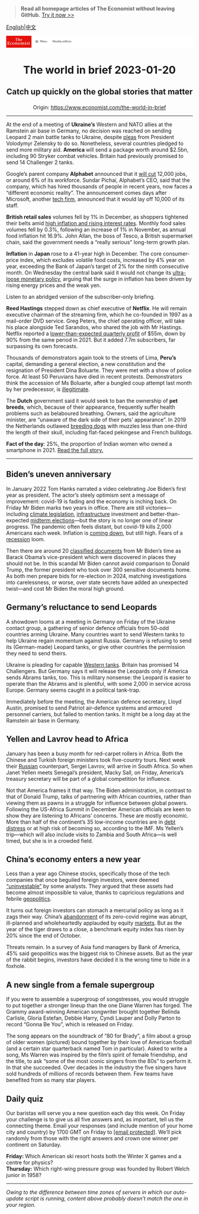 > **Read all homepage articles of The Economist without leaving GitHub.** [Try it now >>](https://arielherself.github.io/te)

[English](https://github.com/arielherself/espresso/blob/main/README.md)|[中文](https://github-com.translate.goog/arielherself/espresso/blob/main/README.md?_x_tr_sl=en&_x_tr_tl=zh-CN&_x_tr_hl=zh-CN&_x_tr_pto=wapp)



![The Economist](menubar.png)

# <p align="center">The world in brief 2023-01-20</p>

## <p align="center">Catch up quickly on the global stories that matter</p>

<p align="center">Origin: <a href="https://www.economist.com/the-world-in-brief">https://www.economist.com/the-world-in-brief</a><hr>

At the end of a meeting of <strong>Ukraine’s</strong> Western and NATO allies at the Ramstein air base in Germany, no decision was reached on sending Leopard 2 main battle tanks to Ukraine, despite [pleas](https://www.economist.com/leaders/2023/01/11/the-west-should-supply-tanks-to-ukraine) from President Volodymyr Zelensky to do so. Nonetheless, several countries pledged to send more military aid. <strong>America </strong>will send a package worth around $2.5bn, including 90 Stryker combat vehicles. Britain had previously promised to send 14 Challenger 2 tanks.

Google’s parent company <strong>Alphabet</strong> announced that it [will cut](https://www.economist.com/business/2022/12/24/how-techs-defiance-of-economic-gravity-came-to-an-abrupt-end) 12,000 jobs, or around 6% of its workforce. Sundar Pichai, Alphabet’s CEO, said that the company, which has hired thousands of people in recent years, now faces a “different economic reality”. The announcement comes days after Microsoft, another [tech firm](https://www.economist.com/business/2022/11/10/as-tech-lay-offs-spread-meta-sacks-11000-workers), announced that it would lay off 10,000 of its staff. 

<strong>British retail sales</strong> volumes fell by 1% in December, as shoppers tightened their belts amid [high inflation and rising interest rates](https://www.economist.com/britain/2022/12/15/britains-economic-record-since-2007-ranks-near-the-bottom-among-peer-countries). Monthly food sales volumes fell by 0.3%, following an increase of 1% in November, as annual food inflation hit 16.9%. John Allan, the boss of Tesco, a British supermarket chain, said the government needs a “really serious” long-term growth plan.  


<strong>Inflation</strong> in <strong>Japan </strong>rose to a 41-year high in December. The core consumer-price index, which excludes volatile food costs, increased by 4% year on year, exceeding the Bank of Japan’s target of 2% for the ninth consecutive month. On Wednesday the central bank said it would not change its [ultra-loose monetary policy](https://www.economist.com/finance-and-economics/2023/01/18/japans-extraordinarily-expensive-defence-of-its-monetary-policy), arguing that the surge in inflation has been driven by rising energy prices and the weak yen.

Listen to an abridged version of the subscriber-only briefing.

<strong>Reed Hastings</strong> stepped down as chief executive of <strong>Netflix</strong>. He will remain executive chairman of the streaming firm, which he co-founded in 1997 as a mail-order DVD service. Greg Peters, the chief operating officer, will take his place alongside Ted Sarandos, who shared the job with Mr Hastings. Netflix reported a [lower-than-expected quarterly profit](https://www.economist.com/business/disney-netflix-apple-is-anyone-winning-the-streaming-wars/21807591) of $55m, down by 90% from the same period in 2021. But it added 7.7m subscribers, far surpassing its own forecasts.

Thousands of demonstrators again took to the streets of Lima, <strong>Peru’s</strong> capital, demanding a general election, a new constitution and the resignation of President Dina Boluarte. They were met with a show of police force. At least 50 Peruvians have died in recent protests. Demonstrators think the accession of Ms Boluarte, after a bungled coup attempt last month by her predecessor, is [illegitimate](https://www.economist.com/the-americas/2023/01/19/perus-political-chaos-looks-likely-to-persist).

The <strong>Dutch</strong> government said it would seek to ban the ownership of <strong>pet breeds</strong>, which, because of their appearance, frequently suffer health problems such as belaboured breathing. Owners, said the agriculture minister, are “unaware of the dark side of their pets’ appearance”. In 2019 the Netherlands outlawed [breeding dogs](https://www.economist.com/interactive/christmas-specials/2022/12/20/what-makes-certain-dogs-popular-in-certain-countries) with muzzles less than one-third the length of their skull, including flat-faced pekingese and French bulldogs.

<strong>Fact of the day</strong>: 25%, the proportion of Indian women who owned a smartphone in 2021. [Read the full story.](https://www.economist.com/asia/2023/01/12/indias-rocketing-internet-user-growth-has-stalled)

----------

## Biden’s uneven anniversary

In January 2022 Tom Hanks narrated a video celebrating Joe Biden’s first year as president. The actor’s steely optimism sent a message of improvement: covid-19 is fading and the economy is inching back. On Friday Mr Biden marks two years in office. There are still victories—including [climate legislation](https://www.economist.com/leaders/2022/08/08/americas-climate-plus-spending-bill-is-flawed-but-essential), [infrastructure](https://www.economist.com/briefing/2022/10/27/joe-biden-attempts-the-biggest-overhaul-of-americas-economy-in-decades) investment and better-than-expected [midterm elections](https://www.economist.com/united-states/2022/11/09/the-democrats-have-done-better-than-expected)—but the story is no longer one of linear progress. The pandemic often feels distant, but covid-19 kills 2,000 Americans each week. Inflation is [coming down](https://www.economist.com/finance-and-economics/2022/12/13/americas-inflation-fever-may-be-breaking-at-last), but still high. Fears of a [recession](https://www.economist.com/business/2022/12/04/is-a-white-collar-recession-looming) loom.

Then there are around 20 [classified documents](https://www.economist.com/united-states/2023/01/13/the-presidential-mislaying-of-classified-documents-is-infectious) from Mr Biden’s time as Barack Obama’s vice-president which were discovered in places they should not be. In this scandal Mr Biden cannot avoid comparison to Donald Trump, the former president who took over 300 sensitive documents home. As both men prepare bids for re-election in 2024, matching investigations into carelessness, or worse, over state secrets have added an unexpected twist—and cost Mr Biden the moral high ground.

## Germany’s reluctance to send Leopards

A showdown looms at a meeting in Germany on Friday of the Ukraine contact group, a gathering of senior defence officials from 50-odd countries arming Ukraine. Many countries want to send Western tanks to help Ukraine regain momentum against Russia. Germany is refusing to send its (German-made) Leopard tanks, or give other countries the permission they need to send theirs. 

Ukraine is pleading for capable [Western tanks](https://www.economist.com/leaders/2023/01/11/the-west-should-supply-tanks-to-ukraine). Britain has promised 14 Challengers. But Germany says it will release the Leopards only if America sends Abrams tanks, too. This is military nonsense: the Leopard is easier to operate than the Abrams and is plentiful, with some 2,000 in service across Europe. Germany seems caught in a political tank-trap. 

Immediately before the meeting, the American defence secretary, Lloyd Austin, promised to send Patriot air-defence systems and armoured personnel carriers, but failed to mention tanks. It might be a long day at the Ramstein air base in Germany.

## Yellen and Lavrov head to Africa

January has been a busy month for red-carpet rollers in Africa. Both the Chinese and Turkish foreign ministers took five-country tours. Next week their [Russian](https://www.economist.com/middle-east-and-africa/2022/03/12/why-russia-wins-some-sympathy-in-africa-and-the-middle-east) counterpart, Sergei Lavrov, will arrive in South Africa. So when Janet Yellen meets Senegal’s president, Macky Sall, on Friday, America’s treasury secretary will be part of a global competition for influence.  
  
 Not that America frames it that way. The Biden administration, in contrast to that of Donald Trump, talks of partnering with African countries, rather than viewing them as pawns in a struggle for influence between global powers. Following the US-Africa Summit in December American officials are keen to show they are listening to Africans’ concerns. These are mostly economic. More than half of the continent’s 35 low-income countries are in [debt distress](https://www.economist.com/middle-east-and-africa/2022/04/30/debt-repayment-costs-are-rising-fast-for-many-african-countries) or at high risk of becoming so, according to the IMF. Ms Yellen’s trip—which will also include visits to Zambia and South Africa—is well timed, but she is in a crowded field.

## China’s economy enters a new year

Less than a year ago Chinese stocks, specifically those of the tech companies that once beguiled foreign investors, were deemed [“uninvestable”](https://www.economist.com/finance-and-economics/2022/05/19/is-china-uninvestible) by some analysts. They argued that these assets had become almost impossible to value, thanks to capricious regulations and febrile [geopolitics](https://www.economist.com/business/2022/12/20/america-tries-to-nobble-chinas-tech-industry-again).  
  
 It turns out foreign investors can stomach a mercurial policy as long as it zags their way. China’s [abandonment](https://www.economist.com/china/2022/12/06/china-is-dismantling-its-zero-covid-machine) of its zero-covid regime was abrupt, ill-planned and wholeheartedly applauded by equity [markets](https://www.economist.com/films/2023/01/07/what-chinas-reopening-means-for-the-world-economy). But as the year of the tiger draws to a close, a benchmark equity index has risen by 20% since the end of October.

Threats remain. In a survey of Asia fund managers by Bank of America, 45% said geopolitics was the biggest risk to Chinese assets. But as the year of the rabbit begins, investors have decided it is the wrong time to hide in a foxhole.

  


## A new single from a female supergroup

If you were to assemble a supergroup of songstresses, you would struggle to put together a stronger lineup than the one Diane Warren has forged. The Grammy award-winning American songwriter brought together Belinda Carlisle, Gloria Estefan, Debbie Harry, Cyndi Lauper and Dolly Parton to record “Gonna Be You”, which is released on Friday.

The song appears on the soundtrack of “80 for Brady”, a film about a group of older women (pictured) bound together by their love of American football (and a certain star quarterback named Tom in particular). Asked to write a song, Ms Warren was inspired by the film’s spirit of female friendship, and the title, to ask “some of the most iconic singers from the 80s” to perform it. In that she succeeded. Over decades in the industry the five singers have sold hundreds of millions of records between them. Few teams have benefited from so many star players.

## Daily quiz

Our baristas will serve you a new question each day this week. On Friday your challenge is to give us all five answers and, as important, tell us the connecting theme. Email your responses (and include mention of your home city and country) by 1700 GMT on Friday to [<span class="__cf_email__" data-cfemail="efbe9a8695aa9c9f9d8a9c9c80af8a8c80818082869c9bc18c8082">[email&#160;protected]</span>](https://mail.google.com/mail/?view=cm&amp;fs=1&amp;tf=1&amp;to=QuizEspresso@economist.com). We’ll pick randomly from those with the right answers and crown one winner per continent on Saturday.

<strong>Friday: </strong>Which American ski resort hosts both the Winter X games and a centre for physics?  
<strong>Thursday:</strong> Which right-wing pressure group was founded by Robert Welch junior in 1958?

----------

*Owing to the difference between time zones of servers in which our auto-update script is running, content above probably doesn't match the one in your region.*
